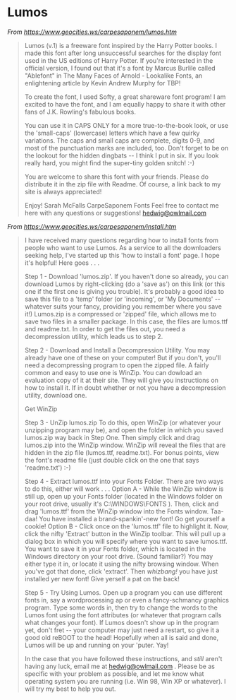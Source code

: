 # Lumos

*From https://www.geocities.ws/carpesaponem/lumos.htm*

> Lumos (v.1) is a freeware font inspired by the Harry Potter books. I made this font after long unsuccessful searches for the display font used in the US editions of Harry Potter. If you're interested in the official version, I found out that it's a font by Marcus Burlile called "Ablefont" in The Many Faces of Arnold - Lookalike Fonts, an enlightening article by Kevin Andrew Murphy for TBP!
>
> To create the font, I used Softy, a great shareware font program! I am excited to have the font, and I am equally happy to share it with other fans of J.K. Rowling's fabulous books.
>
> You can use it in CAPS ONLY for a more true-to-the-book look, or use the 'small-caps' (lowercase) letters which have a few quirky variations. The caps and small caps are complete, digits 0-9, and most of the punctuation marks are included, too. Don't forget to be on the lookout for the hidden dingbats -- I think I put in six. If you look really hard, you might find the super-tiny golden snitch! :-)
>
> You are welcome to share this font with your friends. Please do distribute it in the zip file with Readme. Of course, a link back to my site is always appreciated!
>
> Enjoy!
> Sarah McFalls
> CarpeSaponem Fonts
> Feel free to contact me here with any questions or suggestions!
> hedwig@owlmail.com

*From https://www.geocities.ws/carpesaponem/install.htm*

> I have received many questions regarding how to install fonts from people who want to use Lumos. As a service to all the downloaders seeking help, I've started up this 'how to install a font' page. I hope it's helpful! Here goes . . .
>
> Step 1 - Download 'lumos.zip'.
> If you haven't done so already, you can download Lumos by right-clicking (do a 'save as') on this link (or this one if the first one is giving you trouble). It's probably a good idea to save this file to a 'temp' folder (or 'incoming', or 'My Documents' -- whatever suits your fancy, providing you remember where you save it!) Lumos.zip is a compressed or 'zipped' file, which allows me to save two files in a smaller package. In this case, the files are lumos.ttf and readme.txt. In order to get the files out, you need a decompression utility, which leads us to step 2.
>
> Step 2 - Download and Install a Decompression Utility.
> You may already have one of these on your computer! But if you don't, you'll need a decompressing program to open the zipped file. A fairly common and easy to use one is WinZip. You can dowload an evaluation copy of it at their site. They will give you instructions on how to install it. If in doubt whether or not you have a decompression utility, download one.
>
> Get WinZip
>
> Step 3 - UnZip lumos.zip
> To do this, open WinZip (or whatever your unzipping program may be), and open the folder in which you saved lumos.zip way back in Step One. Then simply click and drag lumos.zip into the WinZip window. WinZip will reveal the files that are hidden in the zip file (lumos.ttf, readme.txt). For bonus points, view the font's readme file (just double click on the one that says 'readme.txt') :-)
>
> Step 4 - Extract lumos.ttf into your Fonts Folder.
> There are two ways to do this, either will work . . .
> Option A - While the WinZip window is still up, open up your Fonts folder (located in the Windows folder on your root drive, usually it's C:\WINDOWS\FONTS ). Then, click and drag 'lumos.ttf' from the WinZip window into the Fonts window. Taa-daa! You have installed a brand-spankin'-new font! Go get yourself a cookie!
> Option B - Click once on the 'lumos.ttf' file to highlight it. Now, click the nifty 'Extract' button in the WinZip toolbar. This will pull up a dialog box in which you will specify where you want to save lumos.ttf. You want to save it in your Fonts folder, which is located in the Windows directory on your root drive. (Sound familiar?) You may either type it in, or locate it using the nifty browsing window. When you've got that done, click 'extract'. Then *whizbang!* you have just installed yer new font! Give yerself a pat on the back!
>
> Step 5 - Try Using Lumos.
> Open up a program you can use different fonts in, say a wordprocessing ap or even a fancy-schmancy graphics program. Type some words in, then try to change the words to the Lumos font using the font attributes (or whatever that program calls what changes your font). If Lumos doesn't show up in the program yet, don't fret -- your computer may just need a restart, so give it a good old reBOOT to the head! Hopefully when all is said and done, Lumos will be up and running on your 'puter. Yay!
>
> In the case that you have followed these instructions, and *still* aren't having any luck, email me at hedwig@owlmail.com . Please be as specific with your problem as possible, and let me know what operating system you are running (i.e. Win 98, Win XP or whatever). I will try my best to help you out.
